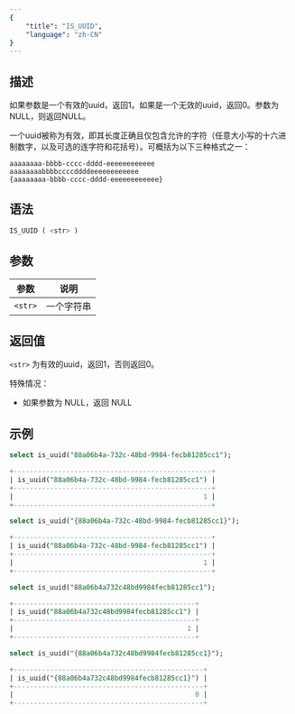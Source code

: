 ```yaml
---
{
    "title": "IS_UUID",
    "language": "zh-CN"
}
---
```


## 描述

如果参数是一个有效的uuid，返回1。如果是一个无效的uuid，返回0。参数为NULL，则返回NULL。

一个uuid被称为有效，即其长度正确且仅包含允许的字符（任意大小写的十六进制数字，以及可选的连字符和花括号）。可概括为以下三种格式之一：

```text
aaaaaaaa-bbbb-cccc-dddd-eeeeeeeeeeee
aaaaaaaabbbbccccddddeeeeeeeeeeee
{aaaaaaaa-bbbb-cccc-dddd-eeeeeeeeeeee}
```

## 语法

```sql
IS_UUID ( <str> )
```
## 参数

| 参数    | 说明           |
|-------|--------------|
| `<str>` | 一个字符串 |

## 返回值

`<str>` 为有效的uuid，返回1，否则返回0。

特殊情况：
- 如果参数为 NULL，返回 NULL

## 示例

```sql
select is_uuid("88a06b4a-732c-48bd-9984-fecb81285cc1");
```

```sql
+-------------------------------------------------+
| is_uuid("88a06b4a-732c-48bd-9984-fecb81285cc1") |
+-------------------------------------------------+
|                                               1 |
+-------------------------------------------------+
```

```sql
select is_uuid("{88a06b4a-732c-48bd-9984-fecb81285cc1}");
```

```sql
+-------------------------------------------------+
| is_uuid("88a06b4a-732c-48bd-9984-fecb81285cc1") |
+-------------------------------------------------+
|                                               1 |
+-------------------------------------------------+
```

```sql
select is_uuid("88a06b4a732c48bd9984fecb81285cc1");
```

```sql
+---------------------------------------------+
| is_uuid("88a06b4a732c48bd9984fecb81285cc1") |
+---------------------------------------------+
|                                           1 |
+---------------------------------------------+
```

```sql
select is_uuid("{88a06b4a732c48bd9984fecb81285cc1}");
```

```sql
+-----------------------------------------------+
| is_uuid("{88a06b4a732c48bd9984fecb81285cc1}") |
+-----------------------------------------------+
|                                             0 |
+-----------------------------------------------+
```